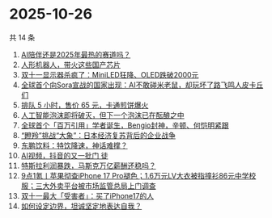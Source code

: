 # 2025-10-26

共 14 条

<!-- BEGIN 36KR -->
<!-- 最后更新时间 2025-10-26 12:10:29 +0800 -->
1. [AI陪伴还是2025年最热的赛道吗？](https://36kr.com/p/3524083127130504)
1. [人形机器人，带火这些国产芯片](https://36kr.com/p/3524075887647624)
1. [双十一显示器杀疯了：MiniLED狂降、OLED跌破2000元](https://36kr.com/p/3524689685878917)
1. [全球首个向Sora宣战的国家出现：AI不敢碰米老鼠，却玩坏了路飞鸣人皮卡丘们](https://36kr.com/p/3525365567233161)
1. [排队 5 小时，售价 65 元，卡通煎饼爆火](https://36kr.com/p/3524739818003584)
1. [人工智能泡沫即将破灭，但下一个泡沫已在酝酿之中](https://36kr.com/p/3504497314700418)
1. [全球首个「百万引用」学者诞生，Bengio封神，辛顿、何恺明紧跟](https://36kr.com/p/3525357754522499)
1. [“瞪羚”挑战“大象”：日本经济复苏背后的企业战争](https://36kr.com/p/3522812554779521)
1. [东鹏饮料：特饮降速，神话难撑？](https://36kr.com/p/3524498978741127)
1. [AI视频，抖音的又一批门 徒](https://36kr.com/p/3524338641820806)
1. [特斯拉利润暴跌，马斯克万亿薪酬还稳吗？](https://36kr.com/p/3523211701607299)
1. [9点1氪丨苹果彻查iPhone 17 Pro褪色；1.6万元LV大衣被指撞衫86元中学校服；三大外卖平台被市场监管总局上门调查](https://36kr.com/p/3523913648429959)
1. [双十一最大「受害者」：买了iPhone17的人](https://36kr.com/p/3523911939185796)
1. [如何设定边界，坦诚坚定地表达自我？](https://36kr.com/p/3480769582914440)
<!-- END 36KR -->